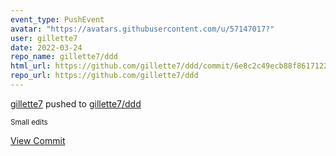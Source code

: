 ```yaml
---
event_type: PushEvent
avatar: "https://avatars.githubusercontent.com/u/57147017?"
user: gillette7
date: 2022-03-24
repo_name: gillette7/ddd
html_url: https://github.com/gillette7/ddd/commit/6e8c2c49ecb88f8617122e4a4ef92ccf14243943
repo_url: https://github.com/gillette7/ddd
---
```


<a href='https://github.com/gillette7' target='_blank'>gillette7</a> pushed to <a href='https://github.com/gillette7/ddd' target='_blank'>gillette7/ddd</a>

<small>Small edits</small>

<a href='https://github.com/gillette7/ddd/commit/6e8c2c49ecb88f8617122e4a4ef92ccf14243943' target='_blank'>View Commit</a>